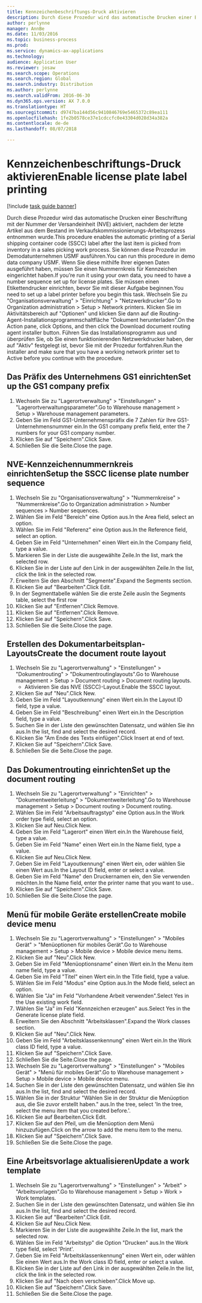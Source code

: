 ```yaml
--- 
title: Kennzeichenbeschriftungs-Druck aktivieren
description: Durch diese Prozedur wird das automatische Drucken einer Beschriftung mit der Nummer der Versandeinheit (NVE) aktiviert, nachdem der letzte Artikel aus dem Bestand im Verkaufskommissionierungs-Arbeitsprozess entnommen wurde.
author: perlynne
manager: AnnBe
ms.date: 11/03/2016
ms.topic: business-process
ms.prod: 
ms.service: dynamics-ax-applications
ms.technology: 
audience: Application User
ms.reviewer: josaw
ms.search.scope: Operations
ms.search.region: Global
ms.search.industry: Distribution
ms.author: perlynne
ms.search.validFrom: 2016-06-30
ms.dyn365.ops.version: AX 7.0.0
ms.translationtype: HT
ms.sourcegitcommit: d9747ba144d56c9410846769e5465372c89ea111
ms.openlocfilehash: 1fe2b0578ce37e1cdccfc0e43304d028d34a382a
ms.contentlocale: de-de
ms.lasthandoff: 08/07/2018

---
```

# <a name="enable-license-plate-label-printing"></a><span data-ttu-id="d3695-103">Kennzeichenbeschriftungs-Druck aktivieren</span><span class="sxs-lookup"><span data-stu-id="d3695-103">Enable license plate label printing</span></span>

[!include [task guide banner](../../includes/task-guide-banner.md)]

<span data-ttu-id="d3695-104">Durch diese Prozedur wird das automatische Drucken einer Beschriftung mit der Nummer der Versandeinheit (NVE) aktiviert, nachdem der letzte Artikel aus dem Bestand im Verkaufskommissionierungs-Arbeitsprozess entnommen wurde.</span><span class="sxs-lookup"><span data-stu-id="d3695-104">This procedure enables the automatic printing of a Serial shipping container code (SSCC) label after the last item is picked from inventory in a sales picking work process.</span></span> <span data-ttu-id="d3695-105">Sie können diese Prozedur im Demodatunternehmen USMF ausführen.</span><span class="sxs-lookup"><span data-stu-id="d3695-105">You can run this procedure in demo data company USMF.</span></span> <span data-ttu-id="d3695-106">Wenn Sie diese mithilfe Ihrer eigenen Daten ausgeführt haben, müssen Sie einen Nummernkreis für Kennzeichen eingerichtet haben.</span><span class="sxs-lookup"><span data-stu-id="d3695-106">If you’re run it using your own data, you need to have a number sequence set up for license plates.</span></span> <span data-ttu-id="d3695-107">Sie müssen einen Etikettendrucker einrichten, bevor Sie mit dieser Aufgabe beginnen.</span><span class="sxs-lookup"><span data-stu-id="d3695-107">You need to set up a label printer before you begin this task.</span></span> <span data-ttu-id="d3695-108">Wechseln Sie zu "Organisationsverwaltung" > "Einrichtung" > "Netzwerkdrucker".</span><span class="sxs-lookup"><span data-stu-id="d3695-108">Go to Organization administration > Setup > Network printers.</span></span> <span data-ttu-id="d3695-109">Klicken Sie im Aktivitätsbereich auf "Optionen" und klicken Sie dann auf die Routing-Agent-Installationsprogrammschaltfläche "Dokument herunterladen".</span><span class="sxs-lookup"><span data-stu-id="d3695-109">On the Action pane, click Options, and then click the Download document routing agent installer button.</span></span> <span data-ttu-id="d3695-110">Führen Sie das Installationsprogramm aus und überprüfen Sie, ob Sie einen funktionierenden Netzwerkdrucker haben, der auf "Aktiv" festgelegt ist, bevor Sie mit der Prozedur fortfahren.</span><span class="sxs-lookup"><span data-stu-id="d3695-110">Run the installer and make sure that you have a working network printer set to Active before you continue with the procedure.</span></span>


## <a name="set-up-the-gs1-company-prefix"></a><span data-ttu-id="d3695-111">Das Präfix des Unternehmens GS1 einrichten</span><span class="sxs-lookup"><span data-stu-id="d3695-111">Set up the GS1 company prefix</span></span>
1. <span data-ttu-id="d3695-112">Wechseln Sie zu "Lagerortverwaltung" > "Einstellungen" > "Lagerortverwaltungsparameter".</span><span class="sxs-lookup"><span data-stu-id="d3695-112">Go to Warehouse management > Setup > Warehouse management parameters.</span></span>
2. <span data-ttu-id="d3695-113">Geben Sie im Feld GS1-Unternehmenspräfix die 7 Zahlen für Ihre GS1-Unternehmensnummer ein.</span><span class="sxs-lookup"><span data-stu-id="d3695-113">In the GS1 company prefix field, enter the 7 numbers for your GS1 company number.</span></span>
3. <span data-ttu-id="d3695-114">Klicken Sie auf "Speichern".</span><span class="sxs-lookup"><span data-stu-id="d3695-114">Click Save.</span></span>
4. <span data-ttu-id="d3695-115">Schließen Sie die Seite.</span><span class="sxs-lookup"><span data-stu-id="d3695-115">Close the page.</span></span>

## <a name="setup-the-sscc-license-plate-number-sequence"></a><span data-ttu-id="d3695-116">NVE-Kennzeichennummernkreis einrichten</span><span class="sxs-lookup"><span data-stu-id="d3695-116">Setup the SSCC license plate number sequence</span></span>
1. <span data-ttu-id="d3695-117">Wechseln Sie zu "Organisationsverwaltung" > "Nummernkreise" > "Nummernkreise".</span><span class="sxs-lookup"><span data-stu-id="d3695-117">Go to Organization administration > Number sequences > Number sequences.</span></span>
2. <span data-ttu-id="d3695-118">Wählen Sie im Feld "Bereich" eine Option aus.</span><span class="sxs-lookup"><span data-stu-id="d3695-118">In the Area field, select an option.</span></span>
3. <span data-ttu-id="d3695-119">Wählen Sie im Feld "Referenz" eine Option aus.</span><span class="sxs-lookup"><span data-stu-id="d3695-119">In the Reference field, select an option.</span></span>
4. <span data-ttu-id="d3695-120">Geben Sie im Feld "Unternehmen" einen Wert ein.</span><span class="sxs-lookup"><span data-stu-id="d3695-120">In the Company field, type a value.</span></span>
5. <span data-ttu-id="d3695-121">Markieren Sie in der Liste die ausgewählte Zeile.</span><span class="sxs-lookup"><span data-stu-id="d3695-121">In the list, mark the selected row.</span></span>
6. <span data-ttu-id="d3695-122">Klicken Sie in der Liste auf den Link in der ausgewählten Zeile.</span><span class="sxs-lookup"><span data-stu-id="d3695-122">In the list, click the link in the selected row.</span></span>
7. <span data-ttu-id="d3695-123">Erweitern Sie den Abschnitt "Segmente".</span><span class="sxs-lookup"><span data-stu-id="d3695-123">Expand the Segments section.</span></span>
8. <span data-ttu-id="d3695-124">Klicken Sie auf "Bearbeiten".</span><span class="sxs-lookup"><span data-stu-id="d3695-124">Click Edit.</span></span>
9. <span data-ttu-id="d3695-125">In der Segmenttabelle wählen Sie die erste Zeile aus</span><span class="sxs-lookup"><span data-stu-id="d3695-125">In the Segments table, select the first row</span></span>
10. <span data-ttu-id="d3695-126">Klicken Sie auf "Entfernen".</span><span class="sxs-lookup"><span data-stu-id="d3695-126">Click Remove.</span></span>
11. <span data-ttu-id="d3695-127">Klicken Sie auf "Entfernen".</span><span class="sxs-lookup"><span data-stu-id="d3695-127">Click Remove.</span></span>
12. <span data-ttu-id="d3695-128">Klicken Sie auf "Speichern".</span><span class="sxs-lookup"><span data-stu-id="d3695-128">Click Save.</span></span>
13. <span data-ttu-id="d3695-129">Schließen Sie die Seite.</span><span class="sxs-lookup"><span data-stu-id="d3695-129">Close the page.</span></span>

## <a name="create-the-document-route-layout"></a><span data-ttu-id="d3695-130">Erstellen des Dokumentarbeitsplan-Layouts</span><span class="sxs-lookup"><span data-stu-id="d3695-130">Create the document route layout</span></span>
1. <span data-ttu-id="d3695-131">Wechseln Sie zu "Lagerortverwaltung" > "Einstellungen" > "Dokumentrouting" > "Dokumentroutinglayouts".</span><span class="sxs-lookup"><span data-stu-id="d3695-131">Go to Warehouse management > Setup > Document routing > Document routing layouts.</span></span>
    * <span data-ttu-id="d3695-132">Aktivieren Sie das NVE (SSCC)-Layout.</span><span class="sxs-lookup"><span data-stu-id="d3695-132">Enable the SSCC layout.</span></span>  
2. <span data-ttu-id="d3695-133">Klicken Sie auf "Neu".</span><span class="sxs-lookup"><span data-stu-id="d3695-133">Click New.</span></span>
3. <span data-ttu-id="d3695-134">Geben Sie im Feld "Layoutkennung" einen Wert ein.</span><span class="sxs-lookup"><span data-stu-id="d3695-134">In the Layout ID field, type a value.</span></span>
4. <span data-ttu-id="d3695-135">Geben Sie im Feld "Beschreibung" einen Wert ein.</span><span class="sxs-lookup"><span data-stu-id="d3695-135">In the Description field, type a value.</span></span>
5. <span data-ttu-id="d3695-136">Suchen Sie in der Liste den gewünschten Datensatz, und wählen Sie ihn aus.</span><span class="sxs-lookup"><span data-stu-id="d3695-136">In the list, find and select the desired record.</span></span>
6. <span data-ttu-id="d3695-137">Klicken Sie "Am Ende des Texts einfügen".</span><span class="sxs-lookup"><span data-stu-id="d3695-137">Click Insert at end of text.</span></span>
7. <span data-ttu-id="d3695-138">Klicken Sie auf "Speichern".</span><span class="sxs-lookup"><span data-stu-id="d3695-138">Click Save.</span></span>
8. <span data-ttu-id="d3695-139">Schließen Sie die Seite.</span><span class="sxs-lookup"><span data-stu-id="d3695-139">Close the page.</span></span>

## <a name="set-up-the-document-routing"></a><span data-ttu-id="d3695-140">Das Dokumentrouting einrichten</span><span class="sxs-lookup"><span data-stu-id="d3695-140">Set up the document routing</span></span>
1. <span data-ttu-id="d3695-141">Wechseln Sie zu "Lagerortverwaltung" > "Einrichten" > "Dokumentweiterleitung" > "Dokumentweiterleitung".</span><span class="sxs-lookup"><span data-stu-id="d3695-141">Go to Warehouse management > Setup > Document routing > Document routing.</span></span>
2. <span data-ttu-id="d3695-142">Wählen Sie im Feld "Arbeitsauftragstyp" eine Option aus.</span><span class="sxs-lookup"><span data-stu-id="d3695-142">In the Work order type field, select an option.</span></span>
3. <span data-ttu-id="d3695-143">Klicken Sie auf Neu.</span><span class="sxs-lookup"><span data-stu-id="d3695-143">Click New.</span></span>
4. <span data-ttu-id="d3695-144">Geben Sie im Feld "Lagerort" einen Wert ein.</span><span class="sxs-lookup"><span data-stu-id="d3695-144">In the Warehouse field, type a value.</span></span>
5. <span data-ttu-id="d3695-145">Geben Sie im Feld "Name" einen Wert ein.</span><span class="sxs-lookup"><span data-stu-id="d3695-145">In the Name field, type a value.</span></span>
6. <span data-ttu-id="d3695-146">Klicken Sie auf Neu.</span><span class="sxs-lookup"><span data-stu-id="d3695-146">Click New.</span></span>
7. <span data-ttu-id="d3695-147">Geben Sie im Feld "Layoutkennung" einen Wert ein, oder wählen Sie einen Wert aus.</span><span class="sxs-lookup"><span data-stu-id="d3695-147">In the Layout ID field, enter or select a value.</span></span>
8. <span data-ttu-id="d3695-148">Geben Sie im Feld "Name" den Druckernamen ein, den Sie verwenden möchten.</span><span class="sxs-lookup"><span data-stu-id="d3695-148">In the Name field, enter the printer name that you want to use..</span></span>
9. <span data-ttu-id="d3695-149">Klicken Sie auf "Speichern".</span><span class="sxs-lookup"><span data-stu-id="d3695-149">Click Save.</span></span>
10. <span data-ttu-id="d3695-150">Schließen Sie die Seite.</span><span class="sxs-lookup"><span data-stu-id="d3695-150">Close the page.</span></span>

## <a name="create-mobile-device-menu"></a><span data-ttu-id="d3695-151">Menü für mobile Geräte erstellen</span><span class="sxs-lookup"><span data-stu-id="d3695-151">Create mobile device menu</span></span>
1. <span data-ttu-id="d3695-152">Wechseln Sie zu "Lagerortverwaltung" > "Einstellungen" > "Mobiles Gerät" > "Menüoptionen für mobiles Gerät".</span><span class="sxs-lookup"><span data-stu-id="d3695-152">Go to Warehouse management > Setup > Mobile device > Mobile device menu items.</span></span>
2. <span data-ttu-id="d3695-153">Klicken Sie auf "Neu".</span><span class="sxs-lookup"><span data-stu-id="d3695-153">Click New.</span></span>
3. <span data-ttu-id="d3695-154">Geben Sie im Feld "Menüoptionsname" einen Wert ein.</span><span class="sxs-lookup"><span data-stu-id="d3695-154">In the Menu item name field, type a value.</span></span>
4. <span data-ttu-id="d3695-155">Geben Sie im Feld "Titel" einen Wert ein.</span><span class="sxs-lookup"><span data-stu-id="d3695-155">In the Title field, type a value.</span></span>
5. <span data-ttu-id="d3695-156">Wählen Sie im Feld "Modus" eine Option aus.</span><span class="sxs-lookup"><span data-stu-id="d3695-156">In the Mode field, select an option.</span></span>
6. <span data-ttu-id="d3695-157">Wählen Sie "Ja" im Feld "Vorhandene Arbeit verwenden".</span><span class="sxs-lookup"><span data-stu-id="d3695-157">Select Yes in the Use existing work field.</span></span>
7. <span data-ttu-id="d3695-158">Wählen Sie "Ja" im Feld "Kennzeichen erzeugen" aus.</span><span class="sxs-lookup"><span data-stu-id="d3695-158">Select Yes in the Generate license plate field.</span></span>
8. <span data-ttu-id="d3695-159">Erweitern Sie den Abschnitt "Arbeitsklassen".</span><span class="sxs-lookup"><span data-stu-id="d3695-159">Expand the Work classes section.</span></span>
9. <span data-ttu-id="d3695-160">Klicken Sie auf "Neu".</span><span class="sxs-lookup"><span data-stu-id="d3695-160">Click New.</span></span>
10. <span data-ttu-id="d3695-161">Geben Sie im Feld "Arbeitsklassenkennung" einen Wert ein.</span><span class="sxs-lookup"><span data-stu-id="d3695-161">In the Work class ID field, type a value.</span></span>
11. <span data-ttu-id="d3695-162">Klicken Sie auf "Speichern".</span><span class="sxs-lookup"><span data-stu-id="d3695-162">Click Save.</span></span>
12. <span data-ttu-id="d3695-163">Schließen Sie die Seite.</span><span class="sxs-lookup"><span data-stu-id="d3695-163">Close the page.</span></span>
13. <span data-ttu-id="d3695-164">Wechseln Sie zu "Lagerortverwaltung" > "Einstellungen" > "Mobiles Gerät" > "Menü für mobiles Gerät".</span><span class="sxs-lookup"><span data-stu-id="d3695-164">Go to Warehouse management > Setup > Mobile device > Mobile device menu.</span></span>
14. <span data-ttu-id="d3695-165">Suchen Sie in der Liste den gewünschten Datensatz, und wählen Sie ihn aus.</span><span class="sxs-lookup"><span data-stu-id="d3695-165">In the list, find and select the desired record.</span></span>
15. <span data-ttu-id="d3695-166">Wählen Sie in der Struktur "Wählen Sie in der Struktur die Menüoption aus, die Sie zuvor erstellt haben." aus.</span><span class="sxs-lookup"><span data-stu-id="d3695-166">In the tree, select 'In the tree, select the menu item that you created before.'.</span></span>
16. <span data-ttu-id="d3695-167">Klicken Sie auf Bearbeiten.</span><span class="sxs-lookup"><span data-stu-id="d3695-167">Click Edit.</span></span>
17. <span data-ttu-id="d3695-168">Klicken Sie auf den Pfeil, um die Menüoption dem Menü hinzuzufügen.</span><span class="sxs-lookup"><span data-stu-id="d3695-168">Click on the arrow to add the menu item to the menu.</span></span>
18. <span data-ttu-id="d3695-169">Klicken Sie auf "Speichern".</span><span class="sxs-lookup"><span data-stu-id="d3695-169">Click Save.</span></span>
19. <span data-ttu-id="d3695-170">Schließen Sie die Seite.</span><span class="sxs-lookup"><span data-stu-id="d3695-170">Close the page.</span></span>

## <a name="update-a-work-template"></a><span data-ttu-id="d3695-171">Eine Arbeitsvorlage aktualisieren</span><span class="sxs-lookup"><span data-stu-id="d3695-171">Update a work template</span></span>
1. <span data-ttu-id="d3695-172">Wechseln Sie zu "Lagerortverwaltung" > "Einstellungen" > "Arbeit" > "Arbeitsvorlagen".</span><span class="sxs-lookup"><span data-stu-id="d3695-172">Go to Warehouse management > Setup > Work > Work templates.</span></span>
2. <span data-ttu-id="d3695-173">Suchen Sie in der Liste den gewünschten Datensatz, und wählen Sie ihn aus.</span><span class="sxs-lookup"><span data-stu-id="d3695-173">In the list, find and select the desired record.</span></span>
3. <span data-ttu-id="d3695-174">Klicken Sie auf "Bearbeiten".</span><span class="sxs-lookup"><span data-stu-id="d3695-174">Click Edit.</span></span>
4. <span data-ttu-id="d3695-175">Klicken Sie auf Neu.</span><span class="sxs-lookup"><span data-stu-id="d3695-175">Click New.</span></span>
5. <span data-ttu-id="d3695-176">Markieren Sie in der Liste die ausgewählte Zeile.</span><span class="sxs-lookup"><span data-stu-id="d3695-176">In the list, mark the selected row.</span></span>
6. <span data-ttu-id="d3695-177">Wählen Sie im Feld "Arbeitstyp" die Option "Drucken" aus.</span><span class="sxs-lookup"><span data-stu-id="d3695-177">In the Work type field, select 'Print'.</span></span>
7. <span data-ttu-id="d3695-178">Geben Sie im Feld "Arbeitsklassenkennung" einen Wert ein, oder wählen Sie einen Wert aus.</span><span class="sxs-lookup"><span data-stu-id="d3695-178">In the Work class ID field, enter or select a value.</span></span>
8. <span data-ttu-id="d3695-179">Klicken Sie in der Liste auf den Link in der ausgewählten Zeile.</span><span class="sxs-lookup"><span data-stu-id="d3695-179">In the list, click the link in the selected row.</span></span>
9. <span data-ttu-id="d3695-180">Klicken Sie auf "Nach oben verschieben".</span><span class="sxs-lookup"><span data-stu-id="d3695-180">Click Move up.</span></span>
10. <span data-ttu-id="d3695-181">Klicken Sie auf "Speichern".</span><span class="sxs-lookup"><span data-stu-id="d3695-181">Click Save.</span></span>
11. <span data-ttu-id="d3695-182">Schließen Sie die Seite.</span><span class="sxs-lookup"><span data-stu-id="d3695-182">Close the page.</span></span>


